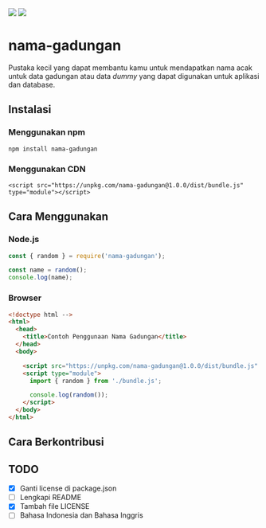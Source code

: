 <img src="https://img.shields.io/codecov/c/github/rizafahmi/nama-gadungan" />
<img src="https://img.shields.io/github/repo-size/rizafahmi/nama-gadungan" />

# nama-gadungan

Pustaka kecil yang dapat membantu kamu untuk mendapatkan nama acak untuk data gadungan atau data _dummy_ yang dapat digunakan untuk aplikasi dan database.

## Instalasi

### Menggunakan npm

```
npm install nama-gadungan
```

### Menggunakan CDN

```
<script src="https://unpkg.com/nama-gadungan@1.0.0/dist/bundle.js" type="module"></script>
```

## Cara Menggunakan

### Node.js
```javascript
const { random } = require('nama-gadungan');

const name = random();
console.log(name);
```

### Browser

```html
<!doctype html -->
<html>
  <head>
    <title>Contoh Penggunaan Nama Gadungan</title>
  </head>
  <body>

    <script src="https://unpkg.com/nama-gadungan@1.0.0/dist/bundle.js" type="module"></script>
    <script type="module">
      import { random } from './bundle.js';

      console.log(random());
    </script>
  </body>
</html>
```

## Cara Berkontribusi

## TODO
- [x] Ganti license di package.json
- [ ] Lengkapi README
- [x] Tambah file LICENSE
- [ ] Bahasa Indonesia dan Bahasa Inggris
